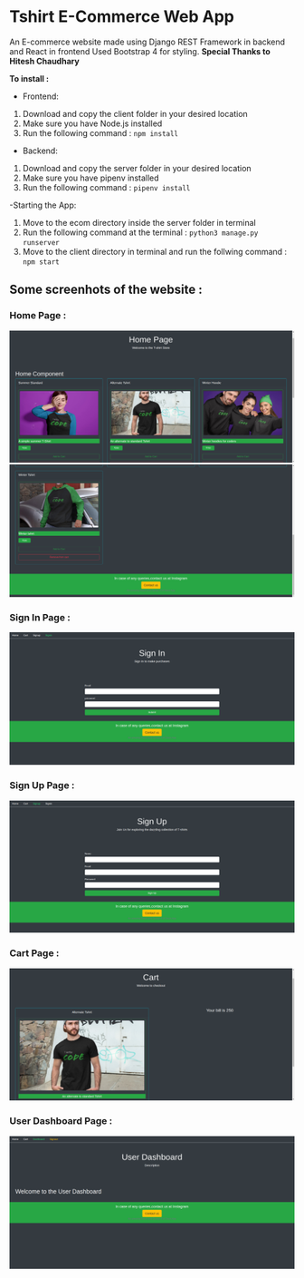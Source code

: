 # Tshirt E-Commerce Web App
An E-commerce website made using Django REST Framework in backend and React in frontend
Used Bootstrap 4 for styling.
**Special Thanks to Hitesh Chaudhary**

**To install :**

- Frontend:
1. Download and copy the client folder in your desired location
2. Make sure you have Node.js installed
3. Run the following command : `npm install`

- Backend:
1. Download and copy the server folder in your desired location
2. Make sure you have pipenv installed
3. Run the following command : `pipenv install`

-Starting the App:
1. Move to the ecom directory inside the server folder in terminal
2. Run the following command at the terminal : `python3 manage.py runserver`
3. Move to the client directory in terminal  and run the follwing command : `npm start`

## Some screenhots of the website :

### Home Page :

![image](./Home_Up.png)
![image](./Home_Down.png)

### Sign In Page :

![image](./signin.png)

### Sign Up Page :

![image](./Signup.png)

### Cart Page :

![image](./Cart.png)

### User Dashboard Page :

![image](./User_Dashboard.png)
